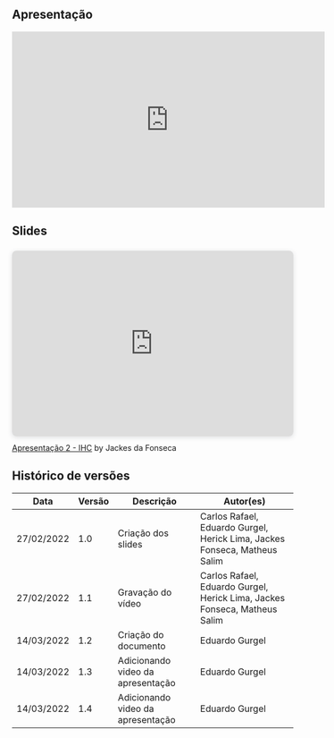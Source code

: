## Apresentação

<center>
<iframe width="560" height="315" src="https://www.youtube.com/embed/wghWKF7LQ5M" title="YouTube video player" frameborder="0" allow="accelerometer; autoplay; clipboard-write; encrypted-media; gyroscope; picture-in-picture" allowfullscreen></iframe>
</center>


## Slides

<div style="position: relative; width: 100%; height: 0; padding-top: 56.2500%;
 padding-bottom: 48px; box-shadow: 0 2px 8px 0 rgba(63,69,81,0.16); margin-top: 1.6em; margin-bottom: 0.9em; overflow: hidden;
 border-radius: 8px; will-change: transform;">
  <iframe loading="lazy" style="position: absolute; width: 100%; height: 100%; top: 0; left: 0; border: none; padding: 0;margin: 0;"
    src="https:&#x2F;&#x2F;www.canva.com&#x2F;design&#x2F;DAE5YeEsdrY&#x2F;view?embed" allowfullscreen="allowfullscreen" allow="fullscreen">
  </iframe>
</div>
<a href="https:&#x2F;&#x2F;www.canva.com&#x2F;design&#x2F;DAE5YeEsdrY&#x2F;view?utm_content=DAE5YeEsdrY&amp;utm_campaign=designshare&amp;utm_medium=embeds&amp;utm_source=link" target="_blank" rel="noopener">Apresentação 2 - IHC</a> by Jackes da Fonseca



<p></p>

## Histórico de versões
|    Data    | Versão | Descrição  |          Autor(es)           |
|------------|--------|------------|------------------------------|
| 27/02/2022 |  1.0   | Criação dos slides | Carlos Rafael, Eduardo Gurgel, Herick Lima, Jackes Fonseca, Matheus Salim | 
| 27/02/2022 |  1.1   | Gravação do vídeo | Carlos Rafael, Eduardo Gurgel, Herick Lima, Jackes Fonseca, Matheus Salim |
| 14/03/2022 |  1.2   | Criação do documento | Eduardo Gurgel |
| 14/03/2022 |  1.3   | Adicionando video da apresentação | Eduardo Gurgel |
| 14/03/2022 |  1.4   | Adicionando video da apresentação | Eduardo Gurgel | 
